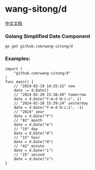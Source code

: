 # wang-sitong/d

[中文文档](./README_ZH.md)

### Golang Simplified Date Component

```
go get github.com/wang-sitong/d
```

### Examples:
```
import (
	"github.com/wang-sitong/d"
)
func main() {
	// "2024-02-19 14:25:22" now
	date := d.Date()
	// "2024-02-20 15:38:49" tomorrow
	date = d.Date("Y-m-d H:i:s", 1)
	// "2024-02-18 15:39:24" yesterday
	date = d.Date("Y-m-d H:i:s", -1)
	// "2024" year
	date = d.Date("Y") 
	// "02" month
	date = d.Date("m")
	// "19" day
	date = d.Date("d")
	// "15" hour
	date = d.Date("H")
	// "42" minute
	date = d.Date("i")
	// "25" second
	date = d.Date("s")
}
```

